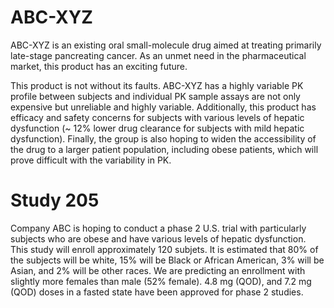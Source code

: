 # ABC-XYZ
ABC-XYZ is an existing oral small-molecule drug aimed at treating primarily late-stage pancreating cancer.  As an unmet need in the pharmaceutical market, this product has an exciting future.

This product is not without its faults.  ABC-XYZ has a highly variable PK profile between subjects and individual PK sample assays are not only expensive but unreliable and highly variable.  Additionally, this product has efficacy and safety concerns for subjects with various levels of hepatic dysfunction (~ 12% lower drug clearance for subjects with mild hepatic dysfunction).  Finally, the group is also hoping to widen the accessibility of the drug to a larger patient population, including obese patients, which will prove difficult with the variability in PK.

# Study 205
Company ABC is hoping to conduct a phase 2 U.S. trial with particularly subjects who are obese and have various levels of hepatic dysfunction.  This study will enroll approximately 120 subjets.  It is estimated that 80% of the subjects will be white, 15% will be Black or African American, 3% will be Asian, and 2% will be other races.  We are predicting an enrollment with slightly more females than male (52% female). 4.8 mg (QOD), and 7.2 mg (QOD) doses in a fasted state have been approved for phase 2 studies.
